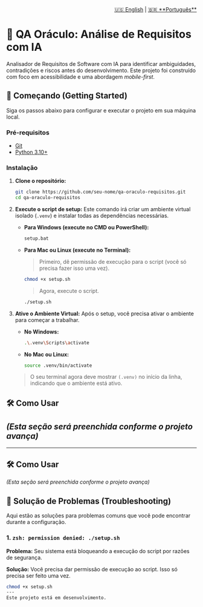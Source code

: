 <nav aria-label="Language switcher" style="text-align: right;">
  <a href="README-en.md">🇺🇸 English</a> | <a href="README.md" aria-current="page">🇧🇷 **Português**</a>
</nav>

# 🔮 QA Oráculo: Análise de Requisitos com IA

Analisador de Requisitos de Software com IA para identificar ambiguidades, contradições e riscos antes do desenvolvimento. Este projeto foi construído com foco em acessibilidade e uma abordagem *mobile-first*.

## 🚀 Começando (Getting Started)

Siga os passos abaixo para configurar e executar o projeto em sua máquina local.

### Pré-requisitos

- [Git](https://git-scm.com/)
- [Python 3.10+](https://www.python.org/)

### Instalação

1.  **Clone o repositório:**
    ```bash
    git clone https://github.com/seu-nome/qa-oraculo-requisitos.git
    cd qa-oraculo-requisitos
    ```

2.  **Execute o script de setup:**
    Este comando irá criar um ambiente virtual isolado (`.venv`) e instalar todas as dependências necessárias.

    -   **Para Windows (execute no CMD ou PowerShell):**
        ```bash
        setup.bat
        ```

    -   **Para Mac ou Linux (execute no Terminal):**
        > Primeiro, dê permissão de execução para o script (você só precisa fazer isso uma vez).
        ```bash
        chmod +x setup.sh
        ```
        > Agora, execute o script.
        ```bash
        ./setup.sh
        ```

3.  **Ative o Ambiente Virtual:**
    Após o setup, você precisa ativar o ambiente para começar a trabalhar.

    -   **No Windows:**
        ```bash
        .\.venv\Scripts\activate
        ```

    -   **No Mac ou Linux:**
        ```bash
        source .venv/bin/activate
        ```
    > O seu terminal agora deve mostrar `(.venv)` no início da linha, indicando que o ambiente está ativo.

## 🛠️ Como Usar

*(Esta seção será preenchida conforme o projeto avança)*
---

---

## 🛠️ Como Usar

*(Esta seção será preenchida conforme o projeto avança)*

## 🤔 Solução de Problemas (Troubleshooting)

Aqui estão as soluções para problemas comuns que você pode encontrar durante a configuração.

### 1. `zsh: permission denied: ./setup.sh`

**Problema:** Seu sistema está bloqueando a execução do script por razões de segurança.

**Solução:** Você precisa dar permissão de execução ao script. Isso só precisa ser feito uma vez.
```bash
chmod +x setup.sh
---
Este projeto está em desenvolvimento.